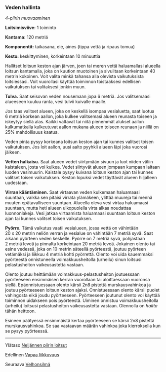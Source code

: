 ### Veden hallinta

*4-piirin muovaaminen*

**Loitsimisviive:** 1 toiminto

**Kantama:** 120 metriä

**Komponentit:** taikasana, ele, aines (tippa vettä ja ripaus tomua)

**Kesto:** keskittyminen, korkeintaan 10 minuuttia

Hallitset loitsun keston ajan järven, joen tai meren vettä haluamallasi alueella loitsun kantamalla, joka on kuution muotoinen ja sivuiltaan korkeintaan 40 metrin kokoinen. Voit valita minkä tahansa alla olevista vaikutuksista loitsiessasi. Voit vuorollasi käyttää toiminnon toistaaksesi edellisen vaikutuksen tai valitaksesi jonkin muun.

**Tulva.** Saat seisovan veden nousemaan jopa 6&nbsp;metriä. Jos valitsemaasi alueeseen kuuluu ranta, vesi tulvii kuivalle maalle.

Jos taas valitset alueen, joka on keskellä isompaa vesialuetta, saat luotua 6&nbsp;metriä korkean aallon, joka kulkee valitsemasi alueen reunasta toiseen ja iskeytyy siellä alas. Kaikki valtavat tai niitä pienemmät alukset aallon kulkumatkalla kulkeutuvat aallon mukana alueen toiseen reunaan ja niillä on 25% mahdollisuus kaatua.

Veden pinta pysyy korkeana loitsun keston ajan tai kunnes valitset toisen vaikutuksen. Jos loit aallon, uusi aalto pyyhkii alueen läpi joka vuorosi jälkeen.

**Vetten halkaisu.** Saat alueen vedet siirtymään sivuun ja luot niiden väliin kaistaleen, josta voi kulkea. Vedet siirtyvät alueen jompaan kumpaan laitaan luoden vesimuurin. Kaistale pysyy kuivana loitsun keston ajan tai kunnes valitset toisen vaikutuksen. Keston lopuksi vedet täyttävät alueen hiljalleen uudestaan.

**Virran kääntäminen.** Saat virtaavan veden kulkemaan haluamaasi suuntaan, vaikka sen pitäisi virrata ylämäkeen, ylittää muureja tai mennä muuten epätavalliseen suuntaan. Alueella oleva vesi virtaa haluamaasi suuntaan, mutta heti alueen ulkopuolella virta alkaa noudattaa luonnonlakeja. Vesi jatkaa virtaamista haluamaasi suuntaan loitsun keston ajan tai kunnes valitset toisen vaikutuksen.

**Pyörre.** Tämä vaikutus vaatii vesialueen, jossa vettä on vähintään 20&nbsp;x&nbsp;20&nbsp;metrin neliön verran ja vesialue on vähintään 7&nbsp;metriä syvä. Saat aikaan pyörteen veden keskelle. Pyörre on 7&nbsp;metriä syvä, pohjastaan 2&nbsp;metriä leveä ja pinnalta korkeintaan 20&nbsp;metriä leveä. Jokainen olento tai esine vedessä, joka on 10&nbsp;metrin säteellä pyörteestä, joutuu pyörteen vetämäksi ja liikkuu 4&nbsp;metriä kohti pyörrettä. Olento voi uida kauemmaksi pyörteestä onnistuneella voimakkuusheitolla (urheilu) sinun loitsusi pelastusheiton vaikeusastetta vastaan.

Olento joutuu heittämään voimakkuus-pelastusheiton joutuessaan pyörteeseen ensimmäisen kerran vuorollaan tai aloittaessaan vuoronsa siellä. Epäonnistuessaan olento kärsii 2n8 pistettä murskausvahinkoa ja joutuu pyörteeseen loitsun keston ajaksi. Onnistuessaan olento kärsii puolet vahingosta eikä joudu pyörteeseen. Pyörteeseen joutunut olento voi käyttää toiminnon uidakseen pois pyörteestä. Uiminen onnistuu voimakkuusheitolla (urheilu) loitsusi pelastusheiton vaikeusastetta vastaan. Olennolla on *haitta* tähän heittoon.

Esineen päätyessä ensimmäistä kertaa pyörteeseen se kärsii 2n8 pistettä murskausvahinkoa. Se saa vastaavan määrän vahinkoa joka kierroksella kun se pysyy pyörteessä.

----

Ylätaso [Neljännen piirin loitsut](4_piirin_loitsut.md)

Edellinen [Vapaa liikkuvuus](Vapaa_liikkuvuus.md)

Seuraava [Velhonsilmä](Velhonsilmä.md)
